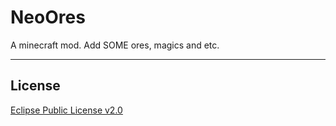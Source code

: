 # NeoOres
A minecraft mod. Add SOME ores, magics and etc.

----
## License
[Eclipse Public License v2.0](https://www.eclipse.org/legal/epl-2.0/)
